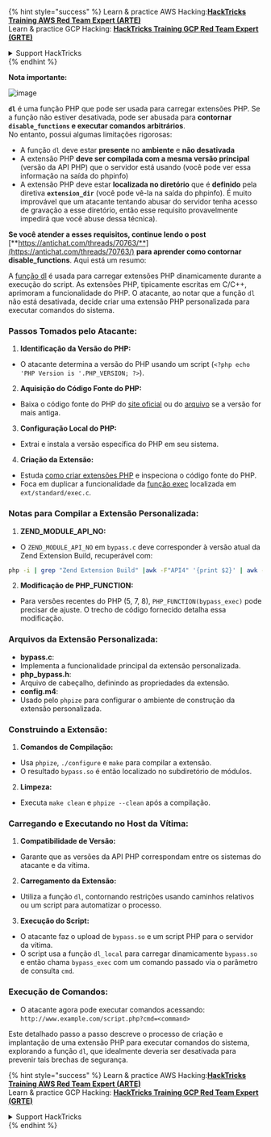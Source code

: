 {% hint style="success" %}
Learn & practice AWS Hacking:<img src="/.gitbook/assets/arte.png" alt="" data-size="line">[**HackTricks Training AWS Red Team Expert (ARTE)**](https://training.hacktricks.xyz/courses/arte)<img src="/.gitbook/assets/arte.png" alt="" data-size="line">\
Learn & practice GCP Hacking: <img src="/.gitbook/assets/grte.png" alt="" data-size="line">[**HackTricks Training GCP Red Team Expert (GRTE)**<img src="/.gitbook/assets/grte.png" alt="" data-size="line">](https://training.hacktricks.xyz/courses/grte)

<details>

<summary>Support HackTricks</summary>

* Check the [**subscription plans**](https://github.com/sponsors/carlospolop)!
* **Join the** 💬 [**Discord group**](https://discord.gg/hRep4RUj7f) or the [**telegram group**](https://t.me/peass) or **follow** us on **Twitter** 🐦 [**@hacktricks\_live**](https://twitter.com/hacktricks\_live)**.**
* **Share hacking tricks by submitting PRs to the** [**HackTricks**](https://github.com/carlospolop/hacktricks) and [**HackTricks Cloud**](https://github.com/carlospolop/hacktricks-cloud) github repos.

</details>
{% endhint %}

**Nota importante:**

![image](https://user-images.githubusercontent.com/84577967/174675487-a4c4ca06-194f-4725-85af-231a2f35d56c.png)

**`dl`** é uma função PHP que pode ser usada para carregar extensões PHP. Se a função não estiver desativada, pode ser abusada para **contornar `disable_functions` e executar comandos arbitrários**.\
No entanto, possui algumas limitações rigorosas:

* A função `dl` deve estar **presente** no **ambiente** e **não desativada**
* A extensão PHP **deve ser compilada com a mesma versão principal** (versão da API PHP) que o servidor está usando (você pode ver essa informação na saída do phpinfo)
* A extensão PHP deve estar **localizada no diretório** que é **definido** pela diretiva **`extension_dir`** (você pode vê-la na saída do phpinfo). É muito improvável que um atacante tentando abusar do servidor tenha acesso de gravação a esse diretório, então esse requisito provavelmente impedirá que você abuse dessa técnica).

**Se você atender a esses requisitos, continue lendo o post** [**https://antichat.com/threads/70763/**](https://antichat.com/threads/70763/) **para aprender como contornar disable\_functions**. Aqui está um resumo:

A [função dl](http://www.php.net/manual/en/function.dl.php) é usada para carregar extensões PHP dinamicamente durante a execução do script. As extensões PHP, tipicamente escritas em C/C++, aprimoram a funcionalidade do PHP. O atacante, ao notar que a função `dl` não está desativada, decide criar uma extensão PHP personalizada para executar comandos do sistema.

### Passos Tomados pelo Atacante:

1. **Identificação da Versão do PHP:**
- O atacante determina a versão do PHP usando um script (`<?php echo 'PHP Version is '.PHP_VERSION; ?>`).

2. **Aquisição do Código Fonte do PHP:**
- Baixa o código fonte do PHP do [site oficial](http://www.php.net/downloads.php) ou do [arquivo](http://museum.php.net) se a versão for mais antiga.

3. **Configuração Local do PHP:**
- Extrai e instala a versão específica do PHP em seu sistema.

4. **Criação da Extensão:**
- Estuda [como criar extensões PHP](http://www.php.net/manual/en/zend.creating.php) e inspeciona o código fonte do PHP.
- Foca em duplicar a funcionalidade da [função exec](http://www.php.net/manual/en/function.exec.php) localizada em `ext/standard/exec.c`.

### Notas para Compilar a Extensão Personalizada:

1. **ZEND_MODULE_API_NO:**
- O `ZEND_MODULE_API_NO` em `bypass.c` deve corresponder à versão atual da Zend Extension Build, recuperável com:
```bash
php -i | grep "Zend Extension Build" |awk -F"API4" '{print $2}' | awk -F"," '{print $1}'
```

2. **Modificação de PHP_FUNCTION:**
- Para versões recentes do PHP (5, 7, 8), `PHP_FUNCTION(bypass_exec)` pode precisar de ajuste. O trecho de código fornecido detalha essa modificação.

### Arquivos da Extensão Personalizada:

- **bypass.c**:
- Implementa a funcionalidade principal da extensão personalizada.
- **php_bypass.h**:
- Arquivo de cabeçalho, definindo as propriedades da extensão.
- **config.m4**:
- Usado pelo `phpize` para configurar o ambiente de construção da extensão personalizada.

### Construindo a Extensão:

1. **Comandos de Compilação:**
- Usa `phpize`, `./configure` e `make` para compilar a extensão.
- O resultado `bypass.so` é então localizado no subdiretório de módulos.

2. **Limpeza:**
- Executa `make clean` e `phpize --clean` após a compilação.

### Carregando e Executando no Host da Vítima:

1. **Compatibilidade de Versão:**
- Garante que as versões da API PHP correspondam entre os sistemas do atacante e da vítima.

2. **Carregamento da Extensão:**
- Utiliza a função `dl`, contornando restrições usando caminhos relativos ou um script para automatizar o processo.

3. **Execução do Script:**
- O atacante faz o upload de `bypass.so` e um script PHP para o servidor da vítima.
- O script usa a função `dl_local` para carregar dinamicamente `bypass.so` e então chama `bypass_exec` com um comando passado via o parâmetro de consulta `cmd`.

### Execução de Comandos:

- O atacante agora pode executar comandos acessando: `http://www.example.com/script.php?cmd=<command>`


Este detalhado passo a passo descreve o processo de criação e implantação de uma extensão PHP para executar comandos do sistema, explorando a função `dl`, que idealmente deveria ser desativada para prevenir tais brechas de segurança.


{% hint style="success" %}
Learn & practice AWS Hacking:<img src="/.gitbook/assets/arte.png" alt="" data-size="line">[**HackTricks Training AWS Red Team Expert (ARTE)**](https://training.hacktricks.xyz/courses/arte)<img src="/.gitbook/assets/arte.png" alt="" data-size="line">\
Learn & practice GCP Hacking: <img src="/.gitbook/assets/grte.png" alt="" data-size="line">[**HackTricks Training GCP Red Team Expert (GRTE)**<img src="/.gitbook/assets/grte.png" alt="" data-size="line">](https://training.hacktricks.xyz/courses/grte)

<details>

<summary>Support HackTricks</summary>

* Check the [**subscription plans**](https://github.com/sponsors/carlospolop)!
* **Join the** 💬 [**Discord group**](https://discord.gg/hRep4RUj7f) or the [**telegram group**](https://t.me/peass) or **follow** us on **Twitter** 🐦 [**@hacktricks\_live**](https://twitter.com/hacktricks\_live)**.**
* **Share hacking tricks by submitting PRs to the** [**HackTricks**](https://github.com/carlospolop/hacktricks) and [**HackTricks Cloud**](https://github.com/carlospolop/hacktricks-cloud) github repos.

</details>
{% endhint %}
